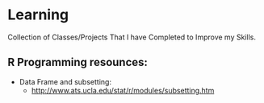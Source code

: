 # Learning
Collection of Classes/Projects That I have Completed to Improve my Skills.

## R Programming resounces:

- Data Frame and subsetting:
  - http://www.ats.ucla.edu/stat/r/modules/subsetting.htm
